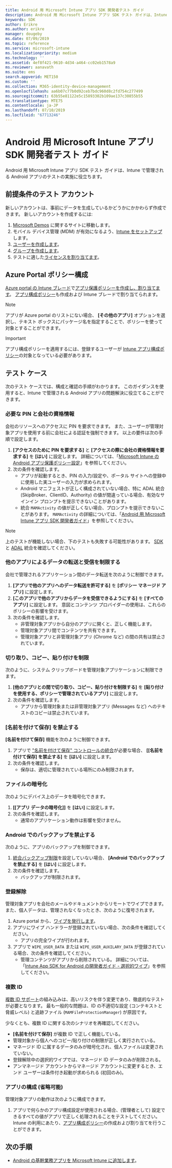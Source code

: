 ```yaml
---
title: Android 用 Microsoft Intune アプリ SDK 開発者テスト ガイド
description: Android 用 Microsoft Intune アプリ SDK テスト ガイドは、Intune で管理される Android アプリのテストに役立ちます。
keywords: SDK
author: Erikre
ms.author: erikre
manager: dougeby
ms.date: 07/09/2019
ms.topic: reference
ms.service: microsoft-intune
ms.localizationpriority: medium
ms.technology: ''
ms.assetid: 4ef8f421-9610-4d34-a464-cc02eb1578a9
ms.reviewer: aanavath
ms.suite: ems
search.appverid: MET150
ms.custom: ''
ms.collection: M365-identity-device-management
ms.openlocfilehash: aa6b07c77b0d92ceb7bdc960d8c2fd754c277499
ms.sourcegitcommit: 63b55e81122e5c15893302b109ae137c30855b55
ms.translationtype: MTE75
ms.contentlocale: ja-JP
ms.lasthandoff: 07/10/2019
ms.locfileid: "67713246"
---
```

# <a name="microsoft-intune-app-sdk-for-android-developers-testing-guide"></a>Android 用 Microsoft Intune アプリ SDK 開発者テスト ガイド

Android 用 Microsoft Intune アプリ SDK テスト ガイドは、Intune で管理される Android アプリのテストの実施に役立ちます。  

## <a name="prerequisite-test-accounts"></a>前提条件のテスト アカウント
新しいアカウントは、事前にデータを生成しているかどうかにかかわらず作成できます。 新しいアカウントを作成するには:
1. [Microsoft Demos](https://demos.microsoft.com/environments/create/tenant) に関するサイトに移動します。 
2. モバイル デバイス管理 (MDM) が有効になるよう、[Intune をセットアップ](https://docs.microsoft.com/intune/setup-steps)します。
3. [ユーザーを作成します](https://docs.microsoft.com/intune/users-add)。
4. [グループを作成します](https://docs.microsoft.com/intune/groups-add)。
5. テストに適した[ライセンスを割り当てます](https://docs.microsoft.com/intune/licenses-assign)。


## <a name="azure-portal-policy-configuration"></a>Azure Portal ポリシー構成
[Azure portal の Intune ブレード](https://portal.azure.com/?feature.customportal=false#blade/Microsoft_Intune_Apps/MainMenu/14/selectedMenuItem/Overview)で[アプリ保護ポリシーを作成し、割り当てます](https://docs.microsoft.com/intune/app-protection-policies)。 [アプリ構成ポリシー](https://docs.microsoft.com/intune/app-configuration-policies-overview)も作成および Intune ブレードで割り当てられます。

> [!NOTE]
> アプリが Azure portal のリストにない場合、 **[その他のアプリ]** オプションを選択し、テキスト ボックスにパッケージ名を指定することで、ポリシーを使って対象とすることができます。

> [!IMPORTANT]
> アプリ構成ポリシーを適用するには、登録するユーザーが [Intune アプリ構成ポリシー](https://docs.microsoft.com/intune/app-protection-policy)の対象となっている必要があります。

## <a name="test-cases"></a>テスト ケース

次のテスト ケースでは、構成と確認の手順がわかります。 このガイダンスを使用すると、Intune で管理される Android アプリの問題解決に役立てることができます。

### <a name="required-pin-and-corporate-credentials"></a>必要な PIN と会社の資格情報

会社のリソースへのアクセスに PIN を要求できます。 また、ユーザーが管理対象アプリを使用する前に会社による認証を強制できます。 以上の要件は次の手順で設定します。

1. **[アクセスのために PIN を要求する]** と **[アクセスの際に会社の資格情報を要求する]** を **[はい]** に設定します。 詳細については、「[Microsoft Intune の Android アプリ保護ポリシー設定](app-protection-policy-settings-android.md#access-requirements)」を参照してください。
2. 次の条件を確認します。
    - アプリが起動するとき、PIN の入力/設定や、ポータル サイトへの登録中に使用した実ユーザーの入力が求められます。
    - Android マニフェストが正しく構成されていない場合、特に ADAL 統合 (SkipBroker、ClientID、Authority) の値が間違っている場合、有効なサインイン プロンプトを提示できないことがあります。
    - 統合 `MAMActivity` の値が正しくない場合、プロンプトを提示できないことがあります。 `MAMActivity` の詳細については、「[Android 用 Microsoft Intune アプリ SDK 開発者ガイド](app-sdk-android.md)」を参照してください。

> [!NOTE] 
> 上のテストが機能しない場合、下のテストも失敗する可能性があります。 [SDK](app-sdk-android.md##sdk-integration) と [ADAL](app-sdk-android.md#configure-azure-active-directory-authentication-library-adal) 統合を確認してください。

### <a name="restrict-transferring-and-receiving-data-with-other-apps"></a>他のアプリによるデータの転送と受信を制限する
会社で管理されるアプリケーション間のデータ転送を次のように制御できます。

1. **[アプリで他のアプリへのデータ転送を許可する]** を **[ポリシー マネージド アプリ]** に設定します。
2. **[このアプリで他のアプリからデータを受信できるようにする]** を **[すべてのアプリ]** に設定します。 意図とコンテンツ プロバイダーの使用は、これらのポリシーの影響を受けます。
3. 次の条件を確認します。
    - 非管理対象アプリから自分のアプリに開くと、正しく機能します。
    - 管理対象アプリ間でコンテンツを共有できます。
    - 管理対象アプリと非管理対象アプリ (Chrome など) の間の共有は禁止されています。

### <a name="restrict-cut-copy-and-paste"></a>切り取り、コピー、貼り付けを制限
次のように、システム クリップボードを管理対象アプリケーションに制限できます。

1. **[他のアプリとの間で切り取り、コピー、貼り付けを制限する]** を **[貼り付けを使用する、ポリシーで管理されているアプリ]** に設定します。
2. 次の条件を確認します。
    - アプリから管理対象または非管理対象アプリ (Messages など) へのテキストのコピーは禁止されています。

### <a name="prevent-save-as"></a>**[名前を付けて保存]** を禁止する
**[名前を付けて保存]** 機能を次のように制御できます。

1. アプリで ["名前を付けて保存" コントロールの統合](app-sdk-android.md#example-determine-if-saving-to-device-or-cloud-storage-is-permitted)が必要な場合、 **[[名前を付けて保存] を禁止する]** を **[はい]** に設定します。
2. 次の条件を確認します。
    - 保存は、適切に管理されている場所にのみ制限されます。

### <a name="file-encryption"></a>ファイルの暗号化
次のようにデバイス上のデータを暗号化できます。

1. **[[アプリ データの暗号化]]** を **[はい]** に設定します。
2. 次の条件を確認します。
    - 通常のアプリケーション動作は影響を受けません。

### <a name="prevent-android-backups"></a>Android でのバックアップを禁止する
次のように、アプリのバックアップを制御できます。

1. [統合バックアップ制限](app-sdk-android.md#protecting-backup-data)を設定していない場合、 **[Android でのバックアップを禁止する]** を **[はい]** に設定します。
2. 次の条件を確認します。
    - バックアップが制限されます。

### <a name="unenrollment"></a>登録解除
管理対象アプリを会社のメールやドキュメントからリモートでワイプできます。また、個人データは、管理されなくなったとき、次のように復号されます。

1. Azure portal から、[ワイプを発行します](https://docs.microsoft.com/intune/apps-selective-wipe)。
2. アプリにワイプ ハンドラーが登録されていない場合、次の条件を確認してください。
    - アプリの完全ワイプが行われます。
3. アプリで `WIPE_USER_DATA` または `WIPE_USER_AUXILARY_DATA` が登録されている場合、次の条件を確認してください。
    - 管理コンテンツがアプリから削除されている。 詳細については、「[Intune App SDK for Android の開発者ガイド - 選択的ワイプ](app-sdk-android.md#selective-wipe)」を参照してください。

### <a name="multi-identity"></a>複数 ID
[複数 ID サポート](app-sdk-android.md#multi-identity-optional)の組み込みは、高いリスクを伴う変更であり、徹底的なテストが必要となります。 最も一般的な問題は、ID の不適切な設定 (コンテキストと脅威レベル) と追跡ファイル (`MAMFileProtectionManager`) が原因です。

少なくとも、複数 ID に関する次のシナリオを再確認してください。

- **[名前を付けて保存]** が複数 ID で正しく機能している。
- 管理対象から個人へのコピー/貼り付けの制限が正しく実行されている。
- マネージド ID に属するデータのみが暗号化され、個人ファイルは変更されていない。
- 登録解除中の選択的ワイプでは、マネージド ID データのみが削除される。
- アンマネージド アカウントからマネージド アカウントに変更するとき、エンド ユーザーは条件付き起動が求められる (初回のみ)。

### <a name="app-configuration-optional"></a>アプリの構成 (省略可能)
管理対象アプリの動作は次のように構成できます。

1. アプリで何らかのアプリ構成設定が使用される場合、(管理者として) 設定できるすべての値がアプリで正しく処理されることをテストしてください。 Intune の利用にあたり、[アプリ構成ポリシー](https://docs.microsoft.com/intune/app-configuration-policies-overview)の作成および割り当てを行うことができます。

## <a name="next-steps"></a>次の手順

- [Android の基幹業務アプリを Microsoft Intune に追加します](lob-apps-android.md)。
